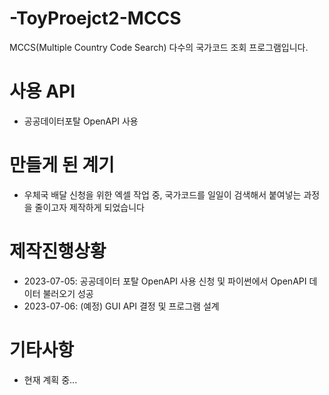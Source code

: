 # -ToyProejct2-MCCS
MCCS(Multiple Country Code Search) 다수의 국가코드 조회 프로그램입니다.

# 사용 API
- 공공데이터포탈 OpenAPI 사용

# 만들게 된 계기
- 우체국 배달 신청을 위한 엑셀 작업 중, 국가코드를 일일이 검색해서 붙여넣는 과정을 줄이고자 제작하게 되었습니다

# 제작진행상황
- 2023-07-05: 공공데이터 포탈 OpenAPI 사용 신청 및 파이썬에서 OpenAPI 데이터 불러오기 성공
- 2023-07-06: (예정) GUI API 결정 및 프로그램 설계

# 기타사항
- 현재 계획 중...

